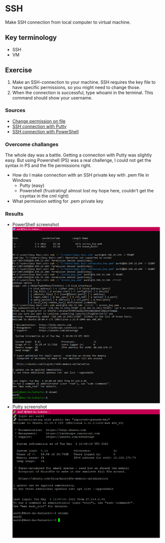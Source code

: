 # SSH
Make SSH connection from local computer to virtual machine. 

## Key terminology
- SSH
- VM

## Exercise
1. Make an SSH-connection to your machine. SSH requires the key file to have specific permissions, so you might need to change those.
2. When the connection is successful, type whoami in the terminal. This command should show your username.

### Sources
- [Change permission on file](https://v2cloud.com/tutorials/how-to-change-folder-permissions-on-windows)
- [SSH connection with Putty](https://www.puttygen.com/convert-pem-to-ppk)
- [SSH connection with PowerShell](https://lazyadmin.nl/powershell/powershell-ssh/)

### Overcome challanges
The whole day was a battle. Getting a connection with Putty was slightly easy. But using Powershell (PS) was a real challenge, I could not get the syntax in PS and the file permissions right. 
- How do I make connection with an SSH private key with .pem file in Windows
  - Putty (easy)
  - Powershell (frustrating! almost lost my hope here, couldn't get the csyntax in the cml right)
- What permission setting for .pem private key

### Results
- PowerShell screenshot
![screenshot of powershell](../00_includes/powerShellProof.png)
- Putty screenshot
![screenshot of putty](../00_includes/puttyProof.png)

